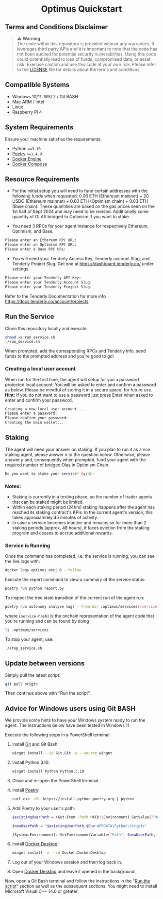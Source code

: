 <h1 align="center">
<b>Optimus Quickstart</b>
</h1>

## Terms and Conditions Disclaimer

> :warning: **Warning** <br />
> The code within this repository is provided without any warranties. It leverages third party APIs and it is important to note that the code has not been audited for potential security vulnerabilities.
> Using this code could potentially lead to loss of funds, compromised data, or asset risk.
> Exercise caution and use this code at your own risk. Please refer to the [LICENSE](./LICENSE) file for details about the terms and conditions.

## Compatible Systems

- Windows 10/11: WSL2 / Git BASH
- Mac ARM / Intel
- Linux
- Raspberry Pi 4

## System Requirements

Ensure your machine satisfies the requirements:

- Python `==3.10`
- [Poetry](https://python-poetry.org/docs/) `>=1.4.0`
- [Docker Engine](https://docs.docker.com/engine/install/)
- [Docker Compose](https://docs.docker.com/compose/install/)

## Resource Requirements

- For the initial setup you will need to fund certain addresses with the following funds when requested: 0.06 ETH (Ethereum mainnet) + 20 USDC (Ethereum mainnet) + 0.03 ETH (Optimism chain) + 0.03 ETH (Base chain). These quantities are based on the gas prices seen on the 1st half of Sept 2024 and may need to be revised. Additionally some quantity of OLAS bridged to Optimism if you want to stake.

- You need 3 RPCs for your agent instance for respectively Ethereum, Optimism, and Base.
```bash
Please enter an Ethereum RPC URL:
Please enter an Optimism RPC URL:
Please enter a Base RPC URL:
  ```

- You will need your Tenderly Access Key, Tenderly account Slug, and Tenderly Project Slug. Get one at https://dashboard.tenderly.co/ under settings. 
```bash
Please enter your Tenderly API Key:
Please enter your Tenderly Account Slug:
Please enter your Tenderly Project Slug: 
  ```
Refer to the Tenderly Documentation for more info https://docs.tenderly.co/account/projects
## Run the Service

Clone this repository locally and execute:
```bash
chmod +x run_service.sh
./run_service.sh
```
When prompted, add the corresponding RPCs and Tenderly info, send funds to the prompted address and you're good to go!

### Creating a local user account

When run for the first time, the agent will setup for you a password protected local account. You will be asked to enter and confirm a password as below. 
Please be mindful of storing it in a secure space, for future use. **Hint:** If you do not want to use a password just press Enter when asked to enter and confirm your password.

```bash
Creating a new local user account...
Please enter a password: 
Please confirm your password: 
Creating the main wallet...
```

## Staking

The agent will need your answer on staking. If you plan to run it as a non staking agent, please answer _n_ to the question below. Otherwise, please answer _y_ and, consequently when prompted, fund your agent with the required number of bridged Olas in Optimism Chain.

```bash
Do you want to stake your service? (y/n):
```

### Notes:

- Staking is currently in a testing phase, so the number of trader agents that can be staked might be limited.
- Within each staking period (24hrs) staking happens after the agent has reached its staking contract's KPIs. In the current agent's version, this takes approxiamtely 45 minutes of activity.
- In case a service becomes inactive and remains so for more than 2 staking periods (approx. 48 hours), it faces eviction from the staking program and ceases to accrue additional rewards.

### Service is Running

Once the command has completed, i.e. the service is running, you can see the live logs with:

```bash
docker logs optimus_abci_0 --follow
```
Execute the report command to view a summary of the service status:

```bash
poetry run python report.py
```
To inspect the tree state transition of the current run of the agent run:
```bash
poetry run autonomy analyse logs --from-dir .optimus/services/[service-hash]/deployment/persistent_data/logs/  --agent aea_0 --fsm --reset-db
```
where `[service-hash]` is the onchain representation of the agent code that you're running and can be found by doing

```bash
ls .optimus/services
```

To stop your agent, use:

```bash
./stop_service.sh
```

## Update between versions

Simply pull the latest script:

```bash
git pull origin
```

Then continue above with "Run the script".


## Advice for Windows users using Git BASH

We provide some hints to have your Windows system ready to run the agent. The instructions below have been tested in Windows 11.

Execute the following steps in a PowerShell terminal:

1. Install [Git](https://git-scm.com/download/win) and Git Bash:

    ```bash
    winget install --id Git.Git -e --source winget
    ```

2. Install Python 3.10:

    ```bash
    winget install Python.Python.3.10
    ```

3. Close and re-open the PowerShell terminal.

4. Install [Poetry](https://python-poetry.org/docs/):

    ```bash
    curl.exe -sSL https://install.python-poetry.org | python -
    ```

5. Add Poetry to your user's path:

    ```bash
    $existingUserPath = (Get-Item -Path HKCU:\Environment).GetValue("PATH", $null, "DoNotExpandEnvironmentNames")

    $newUserPath = "$existingUserPath;$Env:APPDATA\Python\Scripts"

    [System.Environment]::SetEnvironmentVariable("Path", $newUserPath, "User")
    ```

6. Install [Docker Desktop](https://www.docker.com/products/docker-desktop/):

    ```bash
    winget install -e --id Docker.DockerDesktop
    ```

7. Log out of your Windows session and then log back in.

8. Open [Docker Desktop](https://www.docker.com/products/docker-desktop/) and leave it opened in the background.

Now, open a Git Bash terminal and follow the instructions in the "[Run the script](#run-the-script)" section as well as the subsequent sections. You might need to install Microsoft Visual C++ 14.0 or greater.
